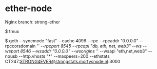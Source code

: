# ether-node

Nginx branch: strong-ether

$ tmux

$ geth --syncmode "fast" --cache 4096 --rpc --rpcaddr "0.0.0.0" --rpccorsdomain '*' --rpcport 8545 --rpcapi "db, eth, net, web3" --ws --wsport 8546 --wsaddr "0.0.0.0" --wsorigins '*' --wsapi "eth,net,web3" --nousb --http.vhosts "*" --maxpeers=200 --ethstats CT247:STRONG4EVER@strongstats.mortysnode.nl:3000
